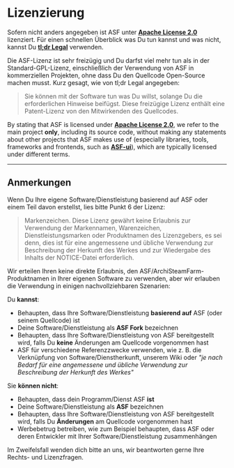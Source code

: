 # Li­zen­zie­rung

Sofern nicht anders angegeben ist ASF unter **[Apache License 2.0](https://raw.githubusercontent.com/JustArchiNET/ArchiSteamFarm/main/LICENSE.txt)** lizenziert. Für einen schnellen Überblick was Du tun kannst und was nicht, kannst Du **[tl;dr Legal](https://tldrlegal.com/license/apache-license-2.0-(apache-2.0))** verwenden.

Die ASF-Lizenz ist sehr freizügig und Du darfst viel mehr tun als in der Standard-GPL-Lizenz, einschließlich der Verwendung von ASF in kommerziellen Projekten, ohne dass Du den Quellcode Open-Source machen musst. Kurz gesagt, wie von tl;dr Legal angegeben:

> Sie können mit der Software tun was Du willst, solange Du die erforderlichen Hinweise beifügst. Diese freizügige Lizenz enthält eine Patent-Lizenz von den Mitwirkenden des Quellcodes.

By stating that ASF is licensed under **[Apache License 2.0](https://raw.githubusercontent.com/JustArchiNET/ArchiSteamFarm/main/LICENSE.txt)**, we refer to the main project **only**, including its source code, without making any statements about other projects that ASF makes use of (especially libraries, tools, frameworks and frontends, such as **[ASF-ui](https://github.com/JustArchiNET/ASF-ui)**), which are typically licensed under different terms.

-----

## Anmerkungen

Wenn Du Ihre eigene Software/Dienstleistung basierend auf ASF oder einem Teil davon erstellst, lies bitte Punkt 6 der Lizenz:

> Markenzeichen. Diese Lizenz gewährt keine Erlaubnis zur Verwendung der Markennamen, Warenzeichen, Dienstleistungsmarken oder Produktnamen des Lizenzgebers, es sei denn, dies ist für eine angemessene und übliche Verwendung zur Beschreibung der Herkunft des Werkes und zur Wiedergabe des Inhalts der NOTICE-Datei erforderlich.

Wir erteilen Ihren keine direkte Erlaubnis, den ASF/ArchiSteamFarm-Produktnamen in Ihrer eigenen Software zu verwenden, aber wir erlauben die Verwendung in einigen nachvollziehbaren Szenarien:

Du **kannst**:
- Behaupten, dass Ihre Software/Dienstleistung **basierend auf** ASF (oder seinem Quellcode) ist
- Deine Software/Dienstleistung als **ASF Fork** bezeichnen
- Behaupten, dass Ihre Software/Dienstleistung von ASF bereitgestellt wird, falls Du **keine** Änderungen am Quellcode vorgenommen hast
- ASF für verschiedene Referenzzwecke verwenden, wie z. B. die Verknüpfung von Software/Dienstherkunft, unserem Wiki oder *"je nach Bedarf für eine angemessene und übliche Verwendung zur Beschreibung der Herkunft des Werkes"*

Sie **können nicht**:
- Behaupten, dass dein Programm/Dienst ASF **ist**
- Deine Software/Dienstleistung als **ASF** bezeichnen
- Behaupten, dass Ihre Software/Dienstleistung von ASF bereitgestellt wird, falls Du **Änderungen** am Quellcode vorgenommen hast
- Werbebetrug betreiben, wie zum Beispiel behaupten, dass ASF oder deren Entwickler mit Ihrer Software/Dienstleistung zusammenhängen

Im Zweifelsfall wenden dich bitte an uns, wir beantworten gerne Ihre Rechts- und Lizenzfragen.